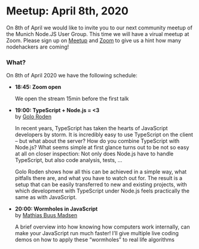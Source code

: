 # Meetup: April 8th, 2020

On 8th of April we would like to invite you to our next community meetup of the Munich Node.JS User Group. This time we will have a virual meetup at Zoom.
Please sign up on [Meetup](https://www.meetup.com/Munich-Node-js-User-Group/events/269878119/) and [Zoom](https://zoom.us/webinar/register/WN_xqsr0frtRMWPv7SrxyDBxQ) to give us a hint how many nodehackers are coming!

### What?

On 8th of April 2020 we have the following schedule:


*   **18:45: Zoom open**  

    We open the stream 15min before the first talk

*   **19:00: TypeScript + Node.js = <3**  
    by [Golo Roden](/speakers.html#golor)

    In recent years, TypeScript has taken the hearts of JavaScript developers
    by storm. It is incredibly easy to use TypeScript on the client – but what
    about the server? How do you combine TypeScript with Node.js? What seems simple
    at first glance turns out to be not so easy at all on closer inspection: Not
    only does Node.js have to handle TypeScript, but also code analysis, tests, …

    Golo Roden shows how all this can be achieved in a simple way, what
    pitfalls there are, and what you have to watch out for. The result is a setup
    that can be easily transferred to new and existing projects, with which
    development with TypeScript under Node.js feels practically the same as with
    JavaScript.  

*   **20:00: Wormholes in JavaScript**  
    by [Mathias Buus Madsen](/speakers.html#mathiasb)

    A brief overview into how knowing how computers work internally, can make your
    JavaScript run much faster! I’ll give multiple live coding demos on how to
    apply these “wormholes” to real life algorithms


